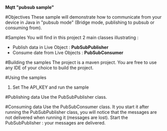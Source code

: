 **Mqtt "pubsub sample"**

#Objectives
These sample will demonstrate how to communicate from your device in Java in "pubsub mode" (Bridge mode, publishing to pubsub or consuming from).


#Samples
You will find in this project 2 main classes illustrating :

- Publish data in Live Object : **PubSubPublisher**
- Consume date from Live Objects : **PubSubConsumer**

#Building the samples
The project is a maven project. You are free to use any IDE of your choice to build the project.


#Using the samples

1. Set The API_KEY and run the sample


#Publishing data
Use the PubSubPublisher class. 

#Consuming data
Use the PubSubConsumer class. It you start it after running the PubSubPublisher class, you will notice that the messages are not delivered when running it (messages are lost).
Start the PubSubPublisher : your messages are delivered.
